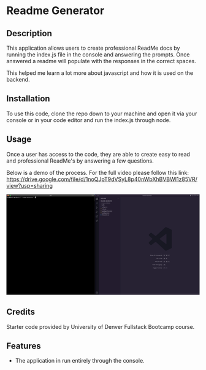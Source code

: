 # Readme Generator

## Description

This application allows users to create professional ReadMe docs by running the index.js file in the console and answering the prompts. Once answered a readme will populate with the responses in the correct spaces. 

This helped me learn a lot more about javascript and how it is used on the backend. 

## Installation

To use this code, clone the repo down to your machine and open it via your console or in your code editor and run the index.js through node. 

## Usage

Once a user has access to the code, they are able to create easy to read and professional ReadMe's by answering a few questions.

Below is a demo of the process. For the full video please follow this link: https://drive.google.com/file/d/1noQJpT9dVSyL8p40nWbXhBVBWI1z85VR/view?usp=sharing


![Demo of read me generator.](./assets/images/readme-gen-demo-gif.gif)


## Credits

Starter code provided by University of Denver Fullstack Bootcamp course.

## Features

- The application in run entirely through the console. 
